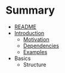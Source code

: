 # Summary

* [README](README.md)
* [Introduction](docs/introduction/introduction.md)
   * [Motivation](docs/introduction/motivation.md)
   * [Dependencies](docs/introduction/dependenciesmd.md)
   * [Examples](docs/introduction/examples.md)
* Basics
   * Structure


